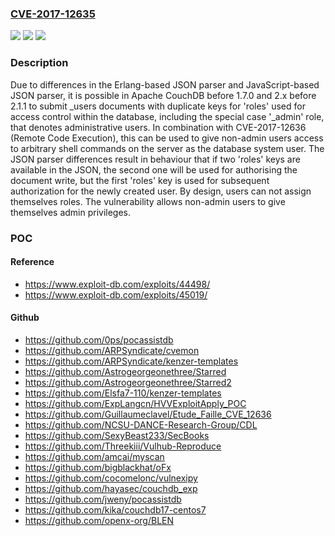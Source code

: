 ### [CVE-2017-12635](https://cve.mitre.org/cgi-bin/cvename.cgi?name=CVE-2017-12635)
![](https://img.shields.io/static/v1?label=Product&message=Apache%20CouchDB&color=blue)
![](https://img.shields.io/static/v1?label=Version&message=n%2Fa&color=blue)
![](https://img.shields.io/static/v1?label=Vulnerability&message=Information%20Disclosure&color=brighgreen)

### Description

Due to differences in the Erlang-based JSON parser and JavaScript-based JSON parser, it is possible in Apache CouchDB before 1.7.0 and 2.x before 2.1.1 to submit _users documents with duplicate keys for 'roles' used for access control within the database, including the special case '_admin' role, that denotes administrative users. In combination with CVE-2017-12636 (Remote Code Execution), this can be used to give non-admin users access to arbitrary shell commands on the server as the database system user. The JSON parser differences result in behaviour that if two 'roles' keys are available in the JSON, the second one will be used for authorising the document write, but the first 'roles' key is used for subsequent authorization for the newly created user. By design, users can not assign themselves roles. The vulnerability allows non-admin users to give themselves admin privileges.

### POC

#### Reference
- https://www.exploit-db.com/exploits/44498/
- https://www.exploit-db.com/exploits/45019/

#### Github
- https://github.com/0ps/pocassistdb
- https://github.com/ARPSyndicate/cvemon
- https://github.com/ARPSyndicate/kenzer-templates
- https://github.com/Astrogeorgeonethree/Starred
- https://github.com/Astrogeorgeonethree/Starred2
- https://github.com/Elsfa7-110/kenzer-templates
- https://github.com/ExpLangcn/HVVExploitApply_POC
- https://github.com/Guillaumeclavel/Etude_Faille_CVE_12636
- https://github.com/NCSU-DANCE-Research-Group/CDL
- https://github.com/SexyBeast233/SecBooks
- https://github.com/Threekiii/Vulhub-Reproduce
- https://github.com/amcai/myscan
- https://github.com/bigblackhat/oFx
- https://github.com/cocomelonc/vulnexipy
- https://github.com/hayasec/couchdb_exp
- https://github.com/jweny/pocassistdb
- https://github.com/kika/couchdb17-centos7
- https://github.com/openx-org/BLEN


